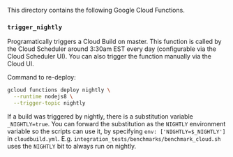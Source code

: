 This directory contains the following Google Cloud Functions.

### `trigger_nightly`
Programatically triggers a Cloud Build on master. This function is called by the Cloud Scheduler around 3:30am EST every day (configurable via the Cloud Scheduler UI).
You can also trigger the function manually via the Cloud UI.

Command to re-deploy:
```sh
gcloud functions deploy nightly \
  --runtime nodejs8 \
  --trigger-topic nightly
```

If a build was triggered by nightly, there is a substitution variable `_NIGHTLY=true`.
You can forward the substitution as the `NIGHTLY` environment variable so the scripts can use it, by specifying `env: ['NIGHTLY=$_NIGHTLY']` in `cloudbuild.yml`. E.g. `integration_tests/benchmarks/benchmark_cloud.sh` uses the `NIGHTLY` bit to always run on nightly.
